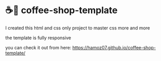 # ☕🍵 coffee-shop-template

I created this html and css only project to master css more and more 

the template is fully responsive

you can check it out from here: https://hamoz07.github.io/coffee-shop-template/
